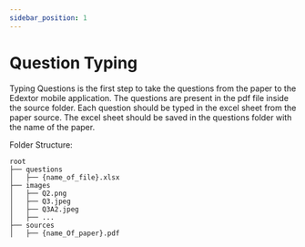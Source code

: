 ```yaml
---
sidebar_position: 1
---
```

# Question Typing
Typing Questions is the first step to take the questions from the paper to the Edextor mobile application. The questions are present in the pdf file inside the source folder. Each question should be typed in the excel sheet from the paper source. The excel sheet should be saved in the questions folder with the name of the paper.

Folder Structure:
```text
root
├── questions
│   ├── {name_of_file}.xlsx
├── images
│   ├── Q2.png
│   ├── Q3.jpeg
│   ├── Q3A2.jpeg
│   ├── ...
├── sources
│   ├── {name_Of_paper}.pdf
```